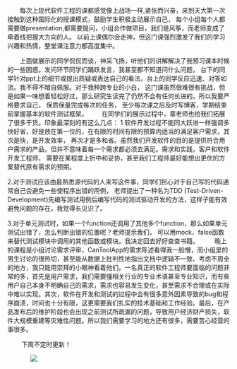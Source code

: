 
&emsp;&emsp;每次上现代软件工程的课都感觉像上战场一样,紧张而兴奋，来到天大第一次接触到这种国际化的授课模式，鼓励学生积极主动展示自己，
每个小组每个人都需要做presentation,都需要提问，小组合作做项目，我们是风筝，而老师变成了牵着线把握大方向的人。
以前上课偶尔会走神，但这门课强烈激发了我们的学习兴趣和热情，整堂课注意力都高度集中。

&emsp;&emsp;上面做展示的同学侃侃而谈，神采飞扬，听他们的讲解解决了我预习课本时候的一些困惑。发问环节同学们踊跃发言，我甚至都不知道问什么问题，
  台下的同学针对ppt上的细节或提出质疑或表达自己的看法，台上的同学反应迅速、对答如流。我不得不暗自佩服。对于我种跨专业的小白，
  这门课虽然很难很有挑战，但是如果一味想着轻松好过，那么研究生读完了仍然不会有任何长进的。所以我要严格要求自己， 保质保量完成每次的任务，
  至少每次课之后及时写博客，学期结束前掌握基本的软件测试框架。
&emsp;&emsp;在同学们的展示过程中，章老师也给我们拓展了很多干货。印象最深刻的有这么几点：
1.软件开发过程不能同大跃进一样强调多快好省，好是放在第一位的，在有限的时间有限的预算内适当的满足客户需求，其次是快，是开发效率，
再次才是多和省。虽然我们开发软件的目的是提供符合用户需求的产品，但并不意味着每一个需求都必须去满足。需求和实践，客户和软件开发工程师，
需要在某程度上折中和妥协，甚至我们工程师最好能想出更优的方案替代原有需求的预期。

2.对于测试应该由最熟悉源代码的人来写这件事，同学们担心对于自己写的代码通常自己会避免一些使程序出错的用例，
老师提出了一种名为TDD (Test-Driven-Development)先编写测试用例后编写代码的测试驱动开发的方法，这样子能有效避免问题的存在。我觉得长见识了。

3.对于单元测试时，如果一个function还调用了其他多个function，那么如果单元测试出错了，怎么判断出错的位置呢？老师提示我们，
可以用mock、false函数来替代测试模块中调用的其他函数或模块。我决定回去好好查查书籍。
&emsp;&emsp; 晚上的课程是小组讨论需求评审，CanToolApp的需求陈述看得我一脸懵，而小组里的男生讨论的很热切，甚至能从数据上批判性地指出文档中逻辑不一致、考虑不周全的地方，我只能用崇拜的小眼神看着他们。一名真正的软件工程师要面临的问题非常的多，首先是用户需求，我们需要懂相关行业的专业术语甚至专业知识，而有些用户自己本身不明确自己的需求，需求也容易发生变化，甚至需求不合理或在实际中难以实现。其次，软件在开发和测试的过程中会有很多意外因素导致的bug和程序崩溃，时间也十分有限，这更需要我们扎实的技术基础和工作经验。最后，在产品发布后的维护阶段也会出现之前测试所疏漏的问题，导致用户经济财产损失，软件大规模重建等灾难性问题。所以我们需要学习的地方还有很多，需要苦心经营的事很多。

&emsp;&emsp;  下周不定时更新！
&emsp;&emsp; 
<figure>
    <img src="http://images.cnblogs.com/cnblogs_com/lile-tju/1095316/t_Paul2.jpg" />
 </figure>
